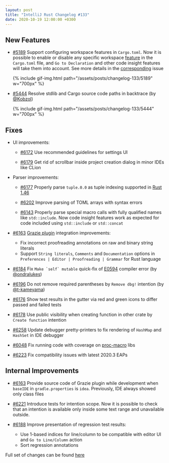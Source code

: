 ```yaml
---
layout: post
title: "IntelliJ Rust Changelog #133"
date: 2020-10-19 12:00:00 +0300
---
```



## New Features

* [#5189] Support configuring workspace features in `Cargo.toml`.
  Now it is possible to enable or disable any specific workspace [feature](https://doc.rust-lang.org/cargo/reference/features.html) in the `Cargo.toml` file, and `Go to Declaration` and other code insight features will take them into account.
  See more details in the [corresponding](https://github.com/intellij-rust/intellij-rust/pull/5189) issue
  
  {% include gif-img.html path="/assets/posts/changelog-133/5189" w="700px" %}


* [#5444] Resolve stdlib and Cargo source code paths in backtrace (by [@Kobzol])

  {% include gif-img.html path="/assets/posts/changelog-133/5444" w="700px" %}

## Fixes

* UI improvements:
  * [#6172] Use recommended guidelines for settings UI
  
  * [#6179] Get rid of scrollbar inside project creation dialog in minor IDEs like CLion
  
* Parser improvements:
  * [#6177] Properly parse `tuple.0.0` as tuple indexing supported in [Rust 1.46](https://github.com/rust-lang/rust/blob/master/RELEASES.md#language-1)

  * [#6202] Improve parsing of TOML arrays with syntax errors
  
  * [#6143] Properly parse special macro calls with fully qualified names like `std::include`. Now code insight features work as expected for code included using `std::include` or `std::concat`
  
* [#6163] [Grazie plugin](https://plugins.jetbrains.com/plugin/12175-grazie) integration improvements:
  * Fix incorrect proofreading annotations on raw and binary string literals
  * Support `String literals`, `Comments` and `Documentation` options in `Preferences | Editor | Proofreading | Grammar` for Rust language

* [#6184] Fix ``Make `self` mutable`` quick-fix of [E0594](https://doc.rust-lang.org/error-index.html#E0594) compiler error (by [@ondralukes])

* [#6196] Do not remove required parentheses by `Remove dbg!` intention (by [@t-kameyama])

* [#6176] Show test results in the gutter via red and green icons to differ passed and failed tests

* [#6178] Use public visibility when creating function in other crate by `Create function` intention

* [#6258] Update debugger pretty-printers to fix rendering of `HashMap` and `HashSet` in IDE debugger

* [#6048] Fix running code with coverage on [proc-macro](https://doc.rust-lang.org/reference/procedural-macros.html) libs

* [#6223] Fix compatibility issues with latest 2020.3 EAPs

## Internal Improvements
* [#6163] Provide source code of Grazie plugin while development when `baseIDE` in `gradle.properties` is `idea`. Previously, IDE always showed only class files

* [#6221] Introduce tests for intention scope. Now it is possible to check that an intention is available only inside some text range and unavailable outside.

* [#6188] Improve presentation of regression test results:
  * Use 1-based indices for line/column to be compatible with editor UI and `Go to Line/Column` action
  * Sort regression annotations


Full set of changes can be found [here](https://github.com/intellij-rust/intellij-rust/milestone/41?closed=1)

[@Kobzol]: https://github.com/Kobzol
[@ondralukes]: https://github.com/ondralukes
[@t-kameyama]: https://github.com/t-kameyama


[#5189]: https://github.com/intellij-rust/intellij-rust/pull/5189
[#5444]: https://github.com/intellij-rust/intellij-rust/pull/5444
[#6048]: https://github.com/intellij-rust/intellij-rust/pull/6048
[#6143]: https://github.com/intellij-rust/intellij-rust/pull/6143
[#6163]: https://github.com/intellij-rust/intellij-rust/pull/6163
[#6172]: https://github.com/intellij-rust/intellij-rust/pull/6172
[#6176]: https://github.com/intellij-rust/intellij-rust/pull/6176
[#6177]: https://github.com/intellij-rust/intellij-rust/pull/6177
[#6178]: https://github.com/intellij-rust/intellij-rust/pull/6178
[#6179]: https://github.com/intellij-rust/intellij-rust/pull/6179
[#6184]: https://github.com/intellij-rust/intellij-rust/pull/6184
[#6188]: https://github.com/intellij-rust/intellij-rust/pull/6188
[#6196]: https://github.com/intellij-rust/intellij-rust/pull/6196
[#6202]: https://github.com/intellij-rust/intellij-rust/pull/6202
[#6221]: https://github.com/intellij-rust/intellij-rust/pull/6221
[#6223]: https://github.com/intellij-rust/intellij-rust/pull/6223
[#6258]: https://github.com/intellij-rust/intellij-rust/pull/6258